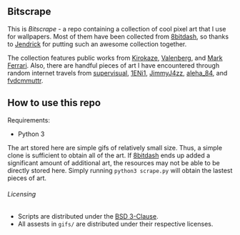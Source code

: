 ## Bitscrape

This is *Bitscrape* - a repo containing a collection of cool pixel art that I
use for wallpapers. Most of them have been collected from
[8bitdash](http://www.8bitdash.com), so thanks to
[Jendrick](https://www.madewithtea.com) for putting such an awesome collection
together. 

The collection features public works from
[Kirokaze](https://www.deviantart.com/kirokaze),
[Valenberg](https://www.deviantart.com/valenberg), and [Mark
Ferrari](http://www.markferrari.com). Also, there are handful pieces of art I
have encountered through random internet travels from
[supervisual](https://www.reddit.com/user/supervisual/),
[1ENi1](https://www.reddit.com/user/1Eni1/),
[JimmyJ4zz](https://www.reddit.com/user/JimmyJ4zz/), 
[aleha_84](https://www.reddit.com/user/aleha_84/), and
[fvdcmmuttr](https://www.reddit.com/user/fvdcmmuttr/).

## How to use this repo
Requirements:
- Python 3

The art stored here are simple gifs of relatively small size. Thus, a simple
clone is sufficient to obtain all of the art. If [8bitdash](www.8bitdash.com)
ends up added a significant amount of additional art, the resources may not be
able to be directly stored here. Simply running ```python3 scrape.py``` will
obtain the lastest pieces of art. 

###### Licensing

- Scripts are distributed under the [BSD 3-Clause](LICENSE.md).
- All assests in `gifs/` are distributed under their respective licenses. 
